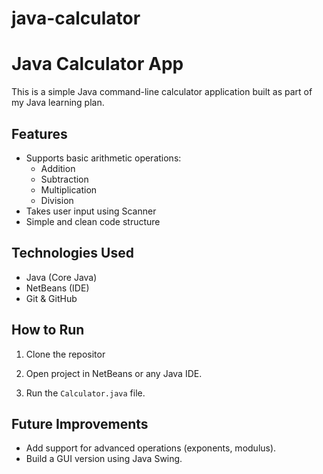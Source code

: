 # java-calculator
# Java Calculator App

This is a simple Java command-line calculator application built as part of my Java learning plan.

## Features

- Supports basic arithmetic operations:
  - Addition
  - Subtraction
  - Multiplication
  - Division
- Takes user input using Scanner
- Simple and clean code structure

## Technologies Used

- Java (Core Java)
- NetBeans (IDE)
- Git & GitHub

## How to Run

1. Clone the repositor

2. Open project in NetBeans or any Java IDE.

3. Run the `Calculator.java` file.

## Future Improvements

- Add support for advanced operations (exponents, modulus).
- Build a GUI version using Java Swing.



